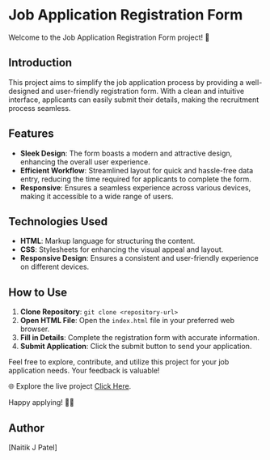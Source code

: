 # Job Application Registration Form

Welcome to the Job Application Registration Form project! 🚀

## Introduction

This project aims to simplify the job application process by providing a well-designed and user-friendly registration form. With a clean and intuitive interface, applicants can easily submit their details, making the recruitment process seamless.

## Features

- **Sleek Design**: The form boasts a modern and attractive design, enhancing the overall user experience.
- **Efficient Workflow**: Streamlined layout for quick and hassle-free data entry, reducing the time required for applicants to complete the form.
- **Responsive**: Ensures a seamless experience across various devices, making it accessible to a wide range of users.

## Technologies Used

- **HTML**: Markup language for structuring the content.
- **CSS**: Stylesheets for enhancing the visual appeal and layout.
- **Responsive Design**: Ensures a consistent and user-friendly experience on different devices.

## How to Use

1. **Clone Repository**: `git clone <repository-url>`
2. **Open HTML File**: Open the `index.html` file in your preferred web browser.
3. **Fill in Details**: Complete the registration form with accurate information.
4. **Submit Application**: Click the submit button to send your application.

Feel free to explore, contribute, and utilize this project for your job application needs. Your feedback is valuable!

🌐 Explore the live project [Click Here](https://naitikjpatel.github.io/Job-Application-Form/).

Happy applying! 🚀✨

## Author

[Naitik J Patel]
